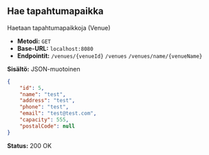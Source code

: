 ## Hae tapahtumapaikka

Haetaan tapahtumapaikkoja (Venue)

- **Metodi:** `GET`
- **Base-URL:** `localhost:8080`
- **Endpointit:**
`/venues/{venueId}` `/venues` `/venues/name/{venueName}`

**Sisältö:** JSON-muotoinen

```json
{
    "id": 5,
    "name": "test",
    "address": "test",
    "phone": "test",
    "email": "test@test.com",
    "capacity": 555,
    "postalCode": null
}
```
**Status:** 200 OK